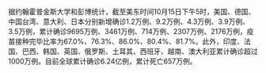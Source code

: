 据约翰霍普金斯大学和彭博统计，截至美东时间10月15日下午5时，美国、德国、中国台湾、意大利、日本分别新增确诊1.2万例、9.2万例、4.3万例、3.9万例、3.5万例，累计确诊9695万例、3461万例、714万例、2307万例、2176万例，疫苗接种完毕比率为67.0%、76.3%、86.0%、80.4%、81.7%。此外，印度、法国、巴西、韩国、英国、俄罗斯、土耳其、西班牙、越南、澳大利亚累计确诊超过1000万例。目前全球累计确诊6.24亿例，累计死亡657万例。